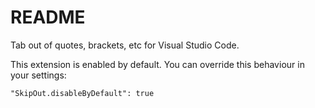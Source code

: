 # README

Tab out of quotes, brackets, etc for Visual Studio Code.

This extension is enabled by default. You can override this behaviour in your settings:

    "SkipOut.disableByDefault": true



